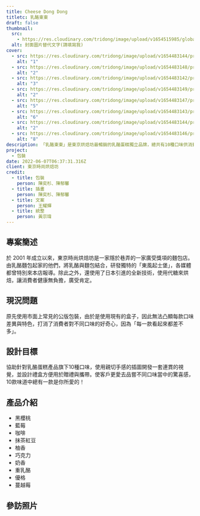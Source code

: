 ```yaml
---
title: Cheese Dong Dong
titletc: 乳酪東東
draft: false
thumbnail:
  src:
    - https://res.cloudinary.com/tridong/image/upload/v1654515985/global/%E4%B8%89%E8%A7%92%E6%9D%B1%E6%9D%B1-%E5%93%81%E7%89%8C%E5%B1%95%E7%A4%BA%E5%B0%81%E9%9D%A2.png
  alt: 封面圖片替代文字(請填寫我)
cover:
  - src: https://res.cloudinary.com/tridong/image/upload/v1654483144/project/cheese-dong-dong/01-%E4%B9%B3%E9%85%AA%E6%9D%B1%E6%9D%B1-%E5%90%84%E7%A8%AE%E5%8F%A3%E5%91%B3%E7%9B%92%E5%AD%90%E7%9A%84%E5%B1%95%E7%A4%BA.webp
    alt: "1"
  - src: https://res.cloudinary.com/tridong/image/upload/v1654483148/project/cheese-dong-dong/02-%E4%B9%B3%E9%85%AA%E6%9D%B1%E6%9D%B1-%E5%90%84%E7%A8%AE%E5%8F%A3%E5%91%B3%E7%9B%92%E5%AD%90%E7%9A%84%E5%A0%86%E7%96%8A%E5%B1%95%E7%A4%BA.webp
    alt: "2"
  - src: https://res.cloudinary.com/tridong/image/upload/v1654483142/project/cheese-dong-dong/03-%E4%B9%B3%E9%85%AA%E6%9D%B1%E6%9D%B1-%E5%A4%96%E5%8C%85%E8%A3%9D%E5%A0%86%E7%96%8A%E5%B1%95%E7%A4%BA.webp
    alt: "3"
  - src: https://res.cloudinary.com/tridong/image/upload/v1654483149/project/cheese-dong-dong/04-%E4%B9%B3%E9%85%AA%E6%9D%B1%E6%9D%B1-%E4%B8%89%E7%A8%AE%E9%A1%9E%E7%9A%84%E5%8F%A3%E5%91%B3%E7%A4%BA%E6%84%8F%E5%9C%96.webp
    alt: "2"
  - src: https://res.cloudinary.com/tridong/image/upload/v1654483147/project/cheese-dong-dong/05-%E4%B9%B3%E9%85%AA%E6%9D%B1%E6%9D%B1-%E6%8A%B9%E8%8C%B6%E5%8F%A3%E5%91%B3%E6%89%93%E9%96%8B%E6%83%85%E5%A2%83_%E6%8B%B7%E8%B2%9D.webp
    alt: "5"
  - src: https://res.cloudinary.com/tridong/image/upload/v1654483143/project/cheese-dong-dong/06-%E4%B9%B3%E9%85%AA%E6%9D%B1%E6%9D%B1-10%E7%A8%AE%E5%8F%A3%E5%91%B3%E7%9A%84%E6%8F%92%E7%95%AB%E7%B9%AA%E8%A3%BD%E9%81%8E%E7%A8%8B%E5%8B%95%E7%95%AB.webp
    alt: "6"
  - src: https://res.cloudinary.com/tridong/image/upload/v1654483144/project/cheese-dong-dong/07-%E4%B9%B3%E9%85%AA%E6%9D%B1%E6%9D%B1-%E5%8C%85%E8%A3%9D%E5%B1%95%E7%A4%BA%E5%90%88%E4%BD%B5%E5%8B%95%E7%95%AB.webp
    alt: "2"
  - src: https://res.cloudinary.com/tridong/image/upload/v1654483146/project/cheese-dong-dong/08-%E4%B9%B3%E9%85%AA%E6%9D%B1%E6%9D%B1_%E5%9F%BA%E6%9C%AC%E7%B3%BB%E7%B5%B1.webp
    alt: "8"
description: 「乳酪東東」是東京烘焙坊最暢銷的乳酪蛋糕獨立品牌，總共有10種口味供消費者挑選。藉由親切手感的插畫推廣廣受各年齡層喜愛的乳酪蛋糕，使其不僅口感豐富，在視覺上也可以充滿驚喜。
project:
  - 包裝
date: 2022-06-07T06:37:31.316Z
client: 東京時尚烘焙坊
credit:
  - title: 包裝
    person: 陳奕杉、陳郁馨
  - title: 插畫
    person: 陳奕杉、陳郁馨
  - title: 文案
    person: 王耀輝
  - title: 統整
    person: 黃宗瑋
---
```

## 專案簡述

於 2001 年成立以來，東京時尚烘焙坊是一家隱於巷弄的一家廣受獎項的麵包店。由乳酪麵包起家的他們，將乳酪與麵包結合，研發獨特的「東風起士堡」，各媒體都曾特別來本店報導。除此之外，還使用了日本引進的全新技術，使用代糖來烘焙，讓消費者健康無負擔，廣受肯定。

## 現況問題

原先使用市面上常見的公版包裝，由於是使用現有的盒子，因此無法凸顯每款口味差異與特色，打消了消費者對不同口味的好奇心，因為「每一款看起來都差不多」。

## 設計目標

協助針對乳酪蛋糕產品旗下10種口味，使用親切手感的插圖開發一套連貫的視覺，並設計禮盒方便用於贈禮與攜帶。使客戶更愛去品嘗不同口味當中的驚喜感，10款味道中總有一款是你所愛的！

## 產品介紹

* 黑櫻桃
* 藍莓
* 咖啡
* 抹茶紅豆
* 柚香
* 巧克力
* 奶香
* 重乳酪
* 優格
* 蔓越莓

## 參訪照片

<div class="flex flex-col justify-center lg:flex-row">
<img class="w-full m-0" src="https://ucarecdn.com/0316c81c-9901-45f1-b93e-c4f1a9846d99/-/resize/300x/-/format/webp/-/brightness/40/-/quality/smart/" alt="">
<img class="w-full m-0" src="https://ucarecdn.com/ce6d5265-f33d-4b4c-865e-04093c9c1a58/-/resize/300x/-/format/webp/-/brightness/40/-/quality/smart/" alt="">
</div>